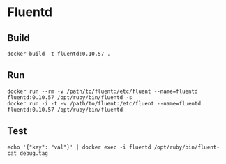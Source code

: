 # Fluentd

## Build

    docker build -t fluentd:0.10.57 .

## Run

    docker run --rm -v /path/to/fluent:/etc/fluent --name=fluentd fluentd:0.10.57 /opt/ruby/bin/fluentd -s
    docker run -i -t -v /path/to/fluent:/etc/fluent --name=fluentd fluentd:0.10.57 /opt/ruby/bin/fluentd

## Test

    echo '{"key": "val"}' | docker exec -i fluentd /opt/ruby/bin/fluent-cat debug.tag
